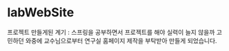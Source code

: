 # labWebSite
 프로젝트 만들게된 계기
 : 스프링을 공부하면서 프로젝트를 해야 실력이 늘지 않을까 고민하던 와중에 교수님으로부터 연구실 
   홈페이지 제작을 부탁받아 만들게 되었습니다.
